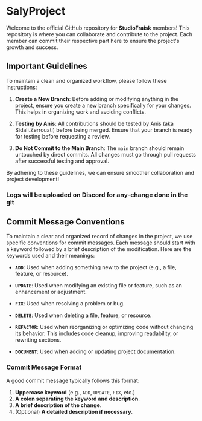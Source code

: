 # SalyProject

Welcome to the official GitHub repository for **StudioFraisk** members! This repository is where you can collaborate and contribute to the project. Each member can commit their respective part here to ensure the project's growth and success.

## Important Guidelines

To maintain a clean and organized workflow, please follow these instructions:

1. **Create a New Branch**:
     Before adding or modifying anything in the project, ensure you create a new branch specifically for your changes. This helps in organizing work and avoiding conflicts.
   
2. **Testing by Anis**:
     All contributions should be tested by Anis (aka Sidali.Zerrouati) before being merged. Ensure that your branch is ready for testing before requesting a review.

3. **Do Not Commit to the Main Branch**:
     The `main` branch should remain untouched by direct commits. All changes must go through pull requests after successful testing and approval.

By adhering to these guidelines, we can ensure smoother collaboration and project development!

### Logs will be uploaded on Discord for any-change done in the git

## Commit Message Conventions

To maintain a clear and organized record of changes in the project, we use specific conventions for commit messages. Each message should start with a keyword followed by a brief description of the modification. Here are the keywords used and their meanings:

- **`ADD`**: Used when adding something new to the project (e.g., a file, feature, or resource).
  
- **`UPDATE`**: Used when modifying an existing file or feature, such as an enhancement or adjustment.

- **`FIX`**: Used when resolving a problem or bug.

- **`DELETE`**: Used when deleting a file, feature, or resource.

- **`REFACTOR`**: Used when reorganizing or optimizing code without changing its behavior. This includes code cleanup, improving readability, or rewriting sections.

- **`DOCUMENT`**: Used when adding or updating project documentation.

### Commit Message Format
A good commit message typically follows this format:
1. **Uppercase keyword** (e.g., `ADD`, `UPDATE`, `FIX`, etc.)
2. **A colon separating the keyword and description**.
3. **A brief description of the change**.
4. (Optional) **A detailed description if necessary**.



